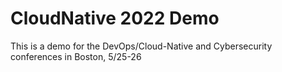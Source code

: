 # CloudNative 2022 Demo

This is a demo for the DevOps/Cloud-Native and Cybersecurity conferences in Boston, 5/25-26


